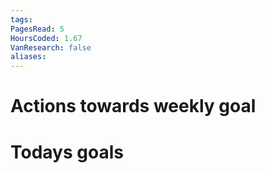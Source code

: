 ```yaml
---
tags: 
PagesRead: 5
HoursCoded: 1.67
VanResearch: false
aliases:
---
```

# Actions towards weekly goal
# Todays goals